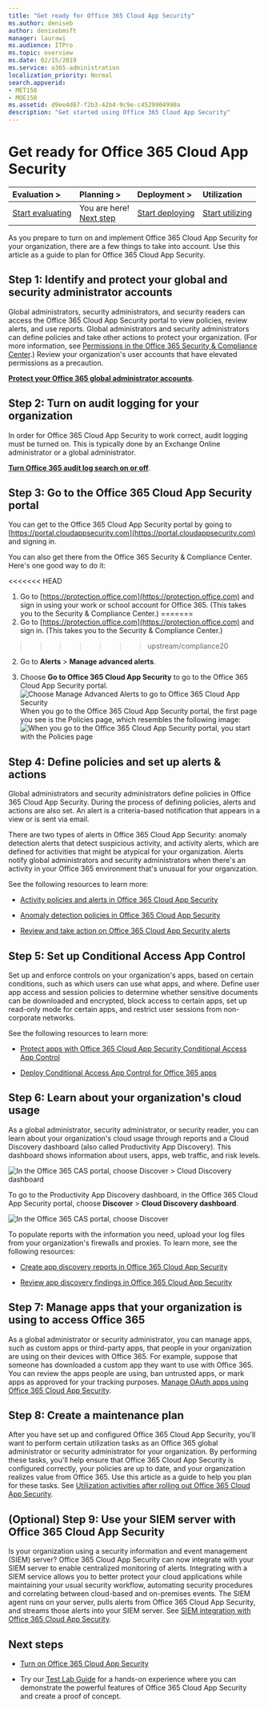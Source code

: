 ```yaml
---
title: "Get ready for Office 365 Cloud App Security"
ms.author: deniseb
author: denisebmsft
manager: laurawi
ms.audience: ITPro
ms.topic: overview
ms.date: 02/15/2019
ms.service: o365-administration
localization_priority: Normal
search.appverid:
- MET150
- MOE150
ms.assetid: d9ee4d67-f2b3-42b4-9c9e-c4529904990a
description: "Get started using Office 365 Cloud App Security"
---
```


# Get ready for Office 365 Cloud App Security
  
|****Evaluation** \>**|****Planning** \>**|****Deployment** \>**|****Utilization****|
|:-----|:-----|:-----|:-----|
|[Start evaluating](office-365-cas-overview.md) <br/> |You are here!  <br/> [Next step](turn-on-office-365-cas.md) <br/> |[Start deploying](turn-on-office-365-cas.md) <br/> |[Start utilizing](utilization-activities-for-ocas.md) <br/> |
   
As you prepare to turn on and implement Office 365 Cloud App Security for your organization, there are a few things to take into account. Use this article as a guide to plan for Office 365 Cloud App Security.
    
## Step 1: Identify and protect your global and security administrator accounts

Global administrators, security administrators, and security readers can access the Office 365 Cloud App Security portal to view policies, review alerts, and use reports. Global administrators and security administrators can define policies and take other actions to protect your organization. (For more information, see [Permissions in the Office 365 Security &amp; Compliance Center](permissions-in-the-security-and-compliance-center.md).) Review your organization's user accounts that have elevated permissions as a precaution. 
  
 **[Protect your Office 365 global administrator accounts](https://docs.microsoft.com/office365/enterprise/protect-your-global-administrator-accounts)**. 
  
## Step 2: Turn on audit logging for your organization

In order for Office 365 Cloud App Security to work correct, audit logging must be turned on. This is typically done by an Exchange Online administrator or a global administrator.
  
 **[Turn Office 365 audit log search on or off](turn-audit-log-search-on-or-off.md)**. 
  
## Step 3: Go to the Office 365 Cloud App Security portal

You can get to the Office 365 Cloud App Security portal by going to [https://portal.cloudappsecurity.com](https://portal.cloudappsecurity.com) and signing in. 

You can also get there from the Office 365 Security &amp; Compliance Center. Here's one good way to do it:

<<<<<<< HEAD
1. Go to [https://protection.office.com](https://protection.office.com) and sign in using your work or school account for Office 365. (This takes you to the Security &amp; Compliance Center.)
=======
1. Go to [https://protection.office.com](https://protection.office.com) and sign in. (This takes you to the Security &amp; Compliance Center.)
>>>>>>> upstream/compliance20
    
2. Go to **Alerts** \> **Manage advanced alerts**.
    
3. Choose **Go to Office 365 Cloud App Security** to go to the Office 365 Cloud App Security portal.<br> ![Choose Manage Advanced Alerts to go to Office 365 Cloud App Security](media/958632d4-03e3-4ade-8e22-d5509db6fca7.png)<br>When you go to the Office 365 Cloud App Security portal, the first page you see is the Policies page, which resembles the following image:<br>![When you go to the Office 365 Cloud App Security portal, you start with the Policies page](media/5cb8833c-4e08-438c-bab3-91b5106f6f3f.png)<br>
  
## Step 4: Define policies and set up alerts &amp; actions

Global administrators and security administrators define policies in Office 365 Cloud App Security. During the process of defining policies, alerts and actions are also set. An alert is a criteria-based notification that appears in a view or is sent via email. 
  
There are two types of alerts in Office 365 Cloud App Security: anomaly detection alerts that detect suspicious activity, and activity alerts, which are defined for activities that might be atypical for your organization. Alerts notify global administrators and security administrators when there's an activity in your Office 365 environment that's unusual for your organization.
  
See the following resources to learn more:
  
- [Activity policies and alerts in Office 365 Cloud App Security](activity-policies-and-alerts.md)
    
- [Anomaly detection policies in Office 365 Cloud App Security](anomaly-detection-policies-in-ocas.md)
    
- [Review and take action on Office 365 Cloud App Security alerts](review-office-365-cas-alerts.md)
    

## Step 5: Set up Conditional Access App Control

Set up and enforce controls on your organization's apps, based on certain conditions, such as which users can use what apps, and where. Define user app access and session policies to determine whether sensitive documents can be downloaded and encrypted, block access to certain apps, set up read-only mode for certain apps, and restrict user sessions from non-corporate networks.

See the following resources to learn more:

- [Protect apps with Office 365 Cloud App Security Conditional Access App Control](ocas-conditional-access-app-control.md)

- [Deploy Conditional Access App Control for Office 365 apps](ocas-deploy-conditional-access-app-control.md)

## Step 6: Learn about your organization's cloud usage

As a global administrator, security administrator, or security reader, you can learn about your organization's cloud usage through reports and a Cloud Discovery dashboard (also called Productivity App Discovery). This dashboard shows information about users, apps, web traffic, and risk levels.
  
![In the Office 365 CAS portal, choose Discover \> Cloud Discovery dashboard](media/61269290-fd82-4d4b-8045-aea1ebc82287.png)
  
To go to the Productivity App Discovery dashboard, in the Office 365 Cloud App Security portal, choose **Discover** \> **Cloud Discovery dashboard**.
  
![In the Office 365 CAS portal, choose Discover](media/73b5299f-94b5-49dd-a00f-154d188eb2c5.png)
  
To populate reports with the information you need, upload your log files from your organization's firewalls and proxies. To learn more, see the following resources:
  
- [Create app discovery reports in Office 365 Cloud App Security](create-app-discovery-reports-in-ocas.md)
    
- [Review app discovery findings in Office 365 Cloud App Security](review-app-discovery-findings-in-ocas.md)
    
## Step 7: Manage apps that your organization is using to access Office 365

As a global administrator or security administrator, you can manage apps, such as custom apps or third-party apps, that people in your organization are using on their devices with Office 365. For example, suppose that someone has downloaded a custom app they want to use with Office 365. You can review the apps people are using, ban untrusted apps, or mark apps as approved for your tracking purposes. [Manage OAuth apps using Office 365 Cloud App Security](manage-app-permissions-in-ocas.md).
  
## Step 8: Create a maintenance plan

After you have set up and configured Office 365 Cloud App Security, you'll want to perform certain utilization tasks as an Office 365 global administrator or security administrator for your organization.
By performing these tasks, you'll help ensure that Office 365 Cloud App Security is configured correctly, your policies are up to date, and your organization realizes value from Office 365. Use this article as a guide to help you plan for these tasks. See [Utilization activities after rolling out Office 365 Cloud App Security](utilization-activities-for-ocas.md).

## (Optional) Step 9: Use your SIEM server with Office 365 Cloud App Security

Is your organization using a security information and event management (SIEM) server? Office 365 Cloud App Security can now integrate with your SIEM server to enable centralized monitoring of alerts. Integrating with a SIEM service allows you to better protect your cloud applications while maintaining your usual security workflow, automating security procedures and correlating between cloud-based and on-premises events. The SIEM agent runs on your server, pulls alerts from Office 365 Cloud App Security, and streams those alerts into your SIEM server. See [SIEM integration with Office 365 Cloud App Security](integrate-your-siem-server-with-office-365-cas.md).
  
## Next steps

- [Turn on Office 365 Cloud App Security](turn-on-office-365-cas.md)
    
- Try our [Test Lab Guide](https://docs.microsoft.com/office365/enterprise/cloud-app-security-for-your-office-365-dev-test-environment) for a hands-on experience where you can demonstrate the powerful features of Office 365 Cloud App Security and create a proof of concept. 
    

